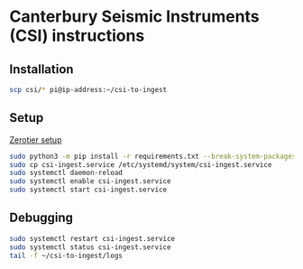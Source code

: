 # Canterbury Seismic Instruments (CSI) instructions

## Installation

```bash
scp csi/* pi@ip-address:~/csi-to-ingest
```

## Setup

[Zerotier setup](https://docs.google.com/document/d/1l8SA2pNLpueWjAy0l3gStlXXv-Tw3wwl3vfgqVdrA8s/edit?usp=sharing)

```bash
sudo python3 -m pip install -r requirements.txt --break-system-packages
sudo cp csi-ingest.service /etc/systemd/system/csi-ingest.service
sudo systemctl daemon-reload
sudo systemctl enable csi-ingest.service
sudo systemctl start csi-ingest.service
```

## Debugging

```bash
sudo systemctl restart csi-ingest.service
sudo systemctl status csi-ingest.service
tail -f ~/csi-to-ingest/logs
```
